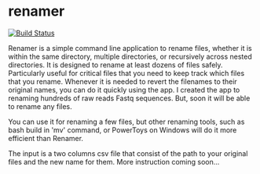 # renamer
[![Build Status](https://www.travis-ci.com/hhandika/renamer.svg?token=iQp4qFGynfoVoVviqG6N&branch=main)](https://www.travis-ci.com/hhandika/renamer)

Renamer is a simple command line application to rename files, whether it is within the same directory, multiple directories, or recursively across nested directories. It is designed to rename at least dozens of files safely. Particularly useful for critical files that you need to keep track which files that you rename. Whenever it is needed to revert the filenames to their original names, you can do it quickly using the app. I created the app to renaming hundreds of raw reads Fastq sequences. But, soon it will be able to rename any files. 

You can use it for renaming a few files, but other renaming tools, such as bash build in 'mv' command, or PowerToys on Windows will do it more efficient than Renamer. 

The input is a two columns csv file that consist of the path to your original files and the new name for them. More instruction coming soon...
